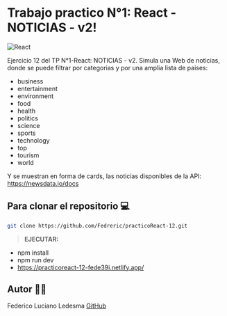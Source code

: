 # Trabajo practico N°1: React - NOTICIAS - v2!

![React](https://blog.wildix.com/wp-content/uploads/2020/06/react-logo.jpg)

Ejercicio 12 del TP N°1-React: NOTICIAS - v2.
Simula una Web de noticias, donde se puede filtrar por categorias y por una amplia lista de paises:
- business
- entertainment
- environment
- food
- health
- politics
- science
- sports
- technology
- top
- tourism
- world

Y se muestran en forma de cards, las noticias disponibles de la API: https://newsdata.io/docs

## Para clonar el repositorio 💻

```bash
git clone https://github.com/Fedreric/practicoReact-12.git
```
>**EJECUTAR:** 
- npm install
- npm run dev 
- https://practicoreact-12-fede39i.netlify.app/

## Autor 👨‍💻
 Federico Luciano Ledesma [GitHub](https://github.com/Fedreric)
